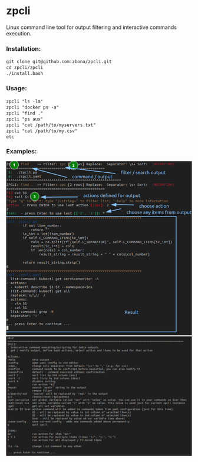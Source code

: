 # zpcli
Linux command line tool for output filtering and interactive commands execution.


### Installation:

```
git clone git@github.com:zbona/zpcli.git
cd zpcli/zpcli
./install.bash
```
### Usage:
```
zpcli "ls -la"
zpcli "docker ps -a"
zpcli "find ."
zpcli "ps aux"
zpcli "cat /path/to/myservers.txt"
zpcli "cat /path/to/my.csv"
etc
```

### Examples:

![Zpcli example.](images/zpcli-example.png)
![Zpcli help.](images/zpcli-help.png)
